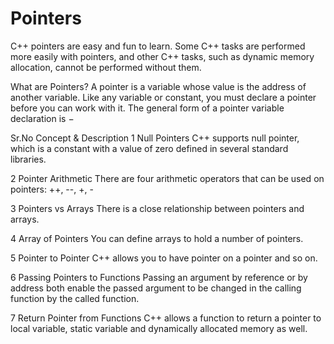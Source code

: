 # Pointers

C++ pointers are easy and fun to learn. Some C++ tasks are performed more easily with pointers, and other C++ tasks, such as dynamic memory allocation, cannot be performed without them.

What are Pointers?
A pointer is a variable whose value is the address of another variable. Like any variable or constant, you must declare a pointer before you can work with it. The general form of a pointer variable declaration is −


Sr.No	Concept & Description
1	Null Pointers
C++ supports null pointer, which is a constant with a value of zero defined in several standard libraries.

2	Pointer Arithmetic
There are four arithmetic operators that can be used on pointers: ++, --, +, -

3	Pointers vs Arrays
There is a close relationship between pointers and arrays.

4	Array of Pointers
You can define arrays to hold a number of pointers.

5	Pointer to Pointer
C++ allows you to have pointer on a pointer and so on.

6	Passing Pointers to Functions
Passing an argument by reference or by address both enable the passed argument to be changed in the calling function by the called function.

7	Return Pointer from Functions
C++ allows a function to return a pointer to local variable, static variable and dynamically allocated memory as well.